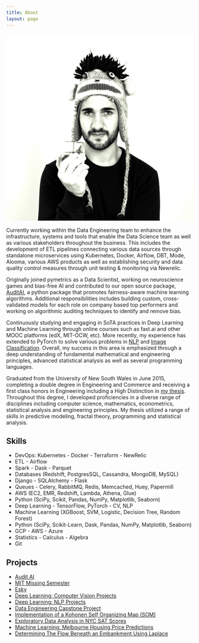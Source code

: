 ```yaml
---
title: About
layout: page
---
```

![daniel](/assets/images/daniel.jpg)

Currently working within the Data Engineering team to enhance the infrastructure, systems and tools that enable the Data Science team as well as various stakeholders throughout the business. This includes the development of ETL pipelines connecting various data sources through standalone microservices using Kubernetes, Docker, Airflow, DBT, Mode, Alooma, various AWS products as well as establishing security and data quality control measures through unit testing & monitoring via Newrelic.

Originally joined pymetrics as a Data Scientist, working on neuroscience games and bias-free AI and contributed to our open source package, [AuditAI](https://github.com/pymetrics/audit-ai), a python package that promotes fairness-aware machine learning algorithms. Additional responsibilities includes building custom, cross-validated models for each role on company based top performers and working on algorithmic auditing techniques to identify and remove bias.

Continuously studying and engaging in SoTA practices in Deep Learning and Machine Learning through online courses such as fast.ai and other MOOC platforms (edX, MIT-OCW, etc). More recently, my experience has extended to PyTorch to solve various problems in [NLP](https://github.com/danieldiamond/nlp-projects) and [Image Classification](https://github.com/danieldiamond/dl-projects). Overall, my success in this area is emphasized through a deep understanding of fundamental mathematical and engineering principles, advanced statistical analysis as well as several programming languages.

Graduated from the University of New South Wales in June 2015, completing a double degree in Engineering and Commerce and receiving a first class honors in Engineering including a High Distinction in [my thesis](https://www.slideshare.net/DanielDiamond4/evaluation-of-thermal-conductivity-using-fractal-approach-78905305). Throughout this degree, I developed proficiencies in a diverse range of disciplines including computer science, mathematics, econometrics, statistical analysis and engineering principles. My thesis utilized a range of skills in predictive modeling, fractal theory, programming and statistical analysis.

<h2>Skills</h2>

<ul class="skill-list">
	<li>DevOps: Kubernetes - Docker - Terraform - NewRelic</li>
	<li>ETL - Airflow</li>
	<li>Spark - Dask - Parquet</li>
	<li>Databases (Redshift, PostgresSQL, Cassandra, MongoDB, MySQL)</li>
	<li>Django - SQLAlchemy - Flask</li>
	<li>Queues - Celery, RabbitMQ, Redis, Memcached, Huey, Papermill</li>
	<li>AWS (EC2, EMR, Redshift, Lambda, Athena, Glue)</li>
	<li>Python (SciPy, Scikit, Pandas, NumPy, Matplotlib, Seaborn)</li>
	<li>Deep Learning - TensorFlow, PyTorch - CV, NLP</li>
	<li>Machine Learning (XGBoost, SVM, Logistic, Decision Tree, Random Forest)</li>
	<li>Python (SciPy, Scikit-Learn, Dask, Pandas, NumPy, Matplotlib, Seaborn)</li>
	<li>GCP - AWS - Azure</li>
	<li>Statistics - Calculus - Algebra</li>
	<li>Git</li>
</ul>

<h2>Projects</h2>

<ul>
	<li><a href="https://github.com/pymetrics/audit-ai/">Audit AI</a></li>
	<li><a href="https://github.com/danieldiamond/missing-semester">MIT Missing Semester</a></li>
	<li><a href="https://github.com/danieldiamond/esky">Esky</a></li>
	<li><a href="https://github.com/danieldiamond/dl-projects">Deep Learning: Computer Vision Projects</a></li>
	<li><a href="https://github.com/danieldiamond/nlp-projects/tree/master/wine-reviews">Deep Learning: NLP Projects</a></li>
	<li><a href="https://github.com/danieldiamond/data-engineering-capstone/">Data Engineering Capstone Project</a></li>
	<li><a href="https://github.com/danieldiamond/kohonen-network">Implementation of a Kohonen Self Organizing Map (SOM)</a></li>
	<li><a href="https://github.com/danieldiamond/SAT-Scores">Exploratory Data Analysis in NYC SAT Scores</a></li>
	<li><a href="https://github.com/danieldiamond/melbourne_housing">Machine Learning: Melbourne Housing Price Predictions</a></li>
	<li><a href="https://github.com/danieldiamond/embankment">Determining The Flow Beneath an Embankment Using Laplace</a></li>
</ul>
